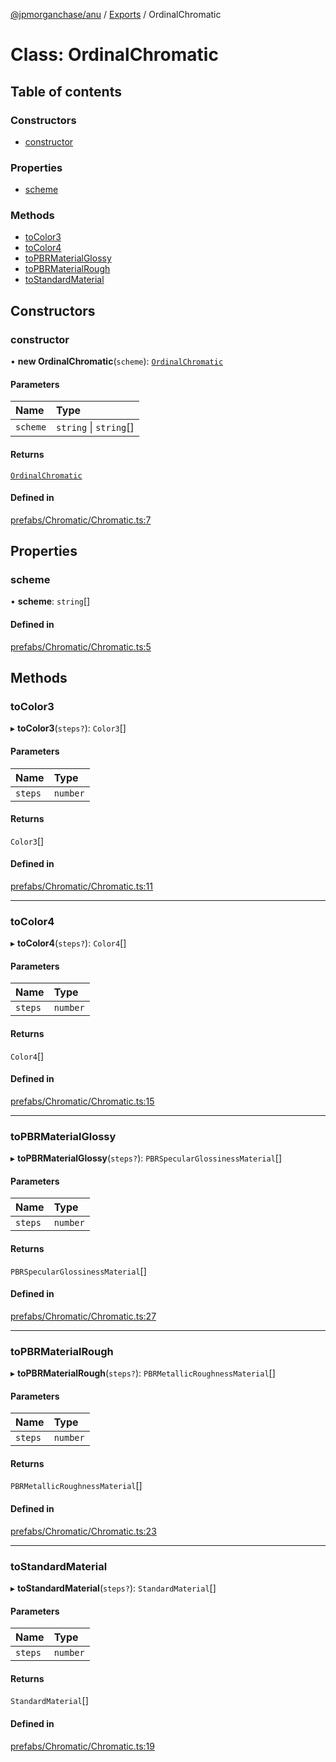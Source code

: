 [@jpmorganchase/anu](../README.md) / [Exports](../modules.md) / OrdinalChromatic

# Class: OrdinalChromatic

## Table of contents

### Constructors

- [constructor](OrdinalChromatic.md#constructor)

### Properties

- [scheme](OrdinalChromatic.md#scheme)

### Methods

- [toColor3](OrdinalChromatic.md#tocolor3)
- [toColor4](OrdinalChromatic.md#tocolor4)
- [toPBRMaterialGlossy](OrdinalChromatic.md#topbrmaterialglossy)
- [toPBRMaterialRough](OrdinalChromatic.md#topbrmaterialrough)
- [toStandardMaterial](OrdinalChromatic.md#tostandardmaterial)

## Constructors

### constructor

• **new OrdinalChromatic**(`scheme`): [`OrdinalChromatic`](OrdinalChromatic.md)

#### Parameters

| Name | Type |
| :------ | :------ |
| `scheme` | `string` \| `string`[] |

#### Returns

[`OrdinalChromatic`](OrdinalChromatic.md)

#### Defined in

[prefabs/Chromatic/Chromatic.ts:7](https://github.com/jpmorganchase/anu/blob/4a68614/src/prefabs/Chromatic/Chromatic.ts#L7)

## Properties

### scheme

• **scheme**: `string`[]

#### Defined in

[prefabs/Chromatic/Chromatic.ts:5](https://github.com/jpmorganchase/anu/blob/4a68614/src/prefabs/Chromatic/Chromatic.ts#L5)

## Methods

### toColor3

▸ **toColor3**(`steps?`): `Color3`[]

#### Parameters

| Name | Type |
| :------ | :------ |
| `steps` | `number` |

#### Returns

`Color3`[]

#### Defined in

[prefabs/Chromatic/Chromatic.ts:11](https://github.com/jpmorganchase/anu/blob/4a68614/src/prefabs/Chromatic/Chromatic.ts#L11)

___

### toColor4

▸ **toColor4**(`steps?`): `Color4`[]

#### Parameters

| Name | Type |
| :------ | :------ |
| `steps` | `number` |

#### Returns

`Color4`[]

#### Defined in

[prefabs/Chromatic/Chromatic.ts:15](https://github.com/jpmorganchase/anu/blob/4a68614/src/prefabs/Chromatic/Chromatic.ts#L15)

___

### toPBRMaterialGlossy

▸ **toPBRMaterialGlossy**(`steps?`): `PBRSpecularGlossinessMaterial`[]

#### Parameters

| Name | Type |
| :------ | :------ |
| `steps` | `number` |

#### Returns

`PBRSpecularGlossinessMaterial`[]

#### Defined in

[prefabs/Chromatic/Chromatic.ts:27](https://github.com/jpmorganchase/anu/blob/4a68614/src/prefabs/Chromatic/Chromatic.ts#L27)

___

### toPBRMaterialRough

▸ **toPBRMaterialRough**(`steps?`): `PBRMetallicRoughnessMaterial`[]

#### Parameters

| Name | Type |
| :------ | :------ |
| `steps` | `number` |

#### Returns

`PBRMetallicRoughnessMaterial`[]

#### Defined in

[prefabs/Chromatic/Chromatic.ts:23](https://github.com/jpmorganchase/anu/blob/4a68614/src/prefabs/Chromatic/Chromatic.ts#L23)

___

### toStandardMaterial

▸ **toStandardMaterial**(`steps?`): `StandardMaterial`[]

#### Parameters

| Name | Type |
| :------ | :------ |
| `steps` | `number` |

#### Returns

`StandardMaterial`[]

#### Defined in

[prefabs/Chromatic/Chromatic.ts:19](https://github.com/jpmorganchase/anu/blob/4a68614/src/prefabs/Chromatic/Chromatic.ts#L19)
